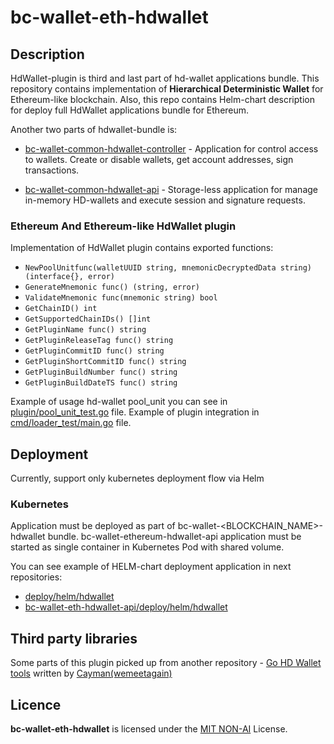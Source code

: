 # bc-wallet-eth-hdwallet

## Description

HdWallet-plugin is third and last part of hd-wallet applications bundle. This repository contains implementation of
**Hierarchical Deterministic Wallet** for Ethereum-like blockchain. Also, this repo contains Helm-chart description for deploy full
HdWallet applications bundle for Ethereum.  

Another two parts of hdwallet-bundle is:

* [bc-wallet-common-hdwallet-controller](https://github.com/crypto-bundle/bc-wallet-common-hdwallet-controller) - 
Application for control access to wallets. Create or disable wallets, get account addresses, sign transactions.

* [bc-wallet-common-hdwallet-api](https://github.com/crypto-bundle/bc-wallet-common-hdwallet-api) - 
Storage-less application for manage in-memory HD-wallets and execute session and signature requests.

### Ethereum And Ethereum-like HdWallet plugin
Implementation of HdWallet plugin contains exported functions:
* ```NewPoolUnitfunc(walletUUID string, mnemonicDecryptedData string) (interface{}, error)```
* ```GenerateMnemonic func() (string, error)```
* ```ValidateMnemonic func(mnemonic string) bool```
* ```GetChainID() int```
* ```GetSupportedChainIDs() []int```
* ```GetPluginName func() string```
* ```GetPluginReleaseTag func() string```
* ```GetPluginCommitID func() string```
* ```GetPluginShortCommitID func() string```
* ```GetPluginBuildNumber func() string```
* ```GetPluginBuildDateTS func() string```

Example of usage hd-wallet pool_unit you can see in [plugin/pool_unit_test.go](plugin/pool_unit_test.go) file.
Example of plugin integration in [cmd/loader_test/main.go](cmd/loader_test/main.go) file.

## Deployment

Currently, support only kubernetes deployment flow via Helm

### Kubernetes
Application must be deployed as part of bc-wallet-<BLOCKCHAIN_NAME>-hdwallet bundle.
bc-wallet-ethereum-hdwallet-api application must be started as single container in Kubernetes Pod with shared volume.

You can see example of HELM-chart deployment application in next repositories:
* [deploy/helm/hdwallet](deploy/helm/hdwallet)
* [bc-wallet-eth-hdwallet-api/deploy/helm/hdwallet](https://github.com/crypto-bundle/bc-wallet-eth-hdwallet/tree/develop/deploy/helm/hdwallet)

## Third party libraries
Some parts of this plugin picked up from another repository - [Go HD Wallet tools](https://github.com/wemeetagain/go-hdwallet)
written by [Cayman(wemeetagain)](https://github.com/wemeetagain)

## Licence

**bc-wallet-eth-hdwallet** is licensed under the [MIT NON-AI](./LICENSE) License.